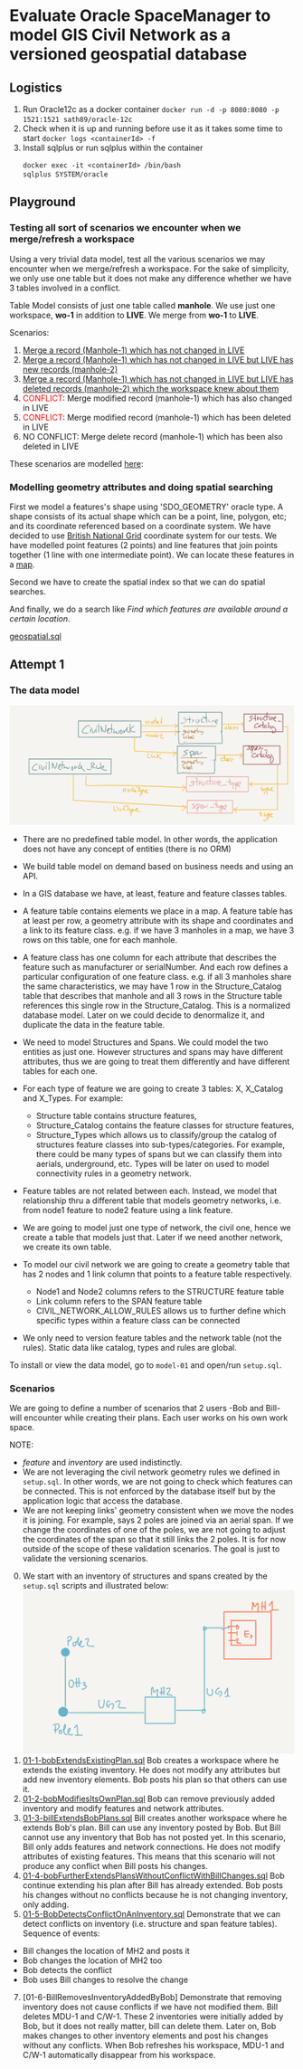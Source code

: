 # Evaluate Oracle SpaceManager to model GIS Civil Network as a versioned geospatial database

## Logistics

1. Run Oracle12c as a docker container
  `docker run -d -p 8080:8080 -p 1521:1521 sath89/oracle-12c`
2. Check when it is up and running before use it as it takes some time to start
  `docker logs <containerId> -f`
3. Install sqlplus or run sqlplus within the container
   ```
   docker exec -it <containerId> /bin/bash
   sqlplus SYSTEM/oracle
   ```

## Playground

### Testing all sort of scenarios we encounter when we merge/refresh a workspace

Using a very trivial data model, test all the various scenarios we may encounter when we merge/refresh a workspace. For the sake of simplicity, we only use one table but it does not make any difference whether we have 3 tables involved in a conflict.

Table Model consists of just one table called **manhole**. We use just one workspace, **wo-1** in addition to **LIVE**. We merge from **wo-1** to **LIVE**.

Scenarios:
1. [Merge a record (Manhole-1) which has not changed in LIVE](https://github.com/MarcialRosales/owm-poc/blob/master/playground/1-play.sql#L16-L30)
2. [Merge a record (Manhole-1) which has not changed in LIVE but LIVE has new records (manhole-2)](https://github.com/MarcialRosales/owm-poc/blob/master/playground/1-play.sql#L32-L58)
3. [Merge a record (Manhole-1) which has not changed in LIVE but LIVE has deleted records (manhole-2) which the workspace knew about them](https://github.com/MarcialRosales/owm-poc/blob/master/playground/1-play.sql#L59-L84)
4. <span style="color:red">CONFLICT</span>: Merge modified record (manhole-1) which has also changed in LIVE
5. <span style="color:red">CONFLICT</span>: Merge modified record (manhole-1) which has been deleted in LIVE
6. NO CONFLICT: Merge delete record (manhole-1) which has been also deleted in LIVE

These scenarios are modelled [here](playground/1-play.sql):

### Modelling geometry attributes and doing spatial searching

First we model a features's shape using 'SDO_GEOMETRY' oracle type. A shape consists of its actual shape which can be a point, line, polygon, etc; and its coordinate referenced based on a coordinate system. We have decided to use [British National Grid](https://epsg.io/27700) coordinate system for our tests. We have modelled point features (2 points) and line features that join points together (1 line with one intermediate point). We can locate these features in a [map](https://epsg.io/map#srs=27700&x=525470.479100&y=325260.284765&z=16).

Second we have to create the spatial index so that we can do spatial searches.

And finally, we do a search like *Find which features are available around a certain location*.

[geospatial.sql](playground/geospatial.sql)

## Attempt 1

### The data model

![data model](model-01.png)

- There are no predefined table model. In other words, the application does not have any concept of entities (there is no ORM)
- We build table model on demand based on business needs and using an API.
- In a GIS database we have, at least, feature and feature classes tables.
- A feature table contains elements we place in a map. A feature table has at least per row, a geometry attribute with its shape and coordinates and a link to its feature class. e.g. if we have 3 manholes in a map, we have 3 rows on this table, one for each manhole.
- A feature class has one column for each attribute that describes the feature such as manufacturer or serialNumber. And each row defines a particular configuration of one feature class. e.g. if all 3 manholes share the same characteristics, we may have 1 row in the Structure_Catalog table that describes that manhole and all 3 rows in the Structure table references this single row in the Structure_Catalog. This is a normalized database model. Later on we could decide to denormalize it, and duplicate the data in the feature table.
- We need to model Structures and Spans. We could model the two entities as just one. However structures and spans may have different attributes, thus we are going to treat them differently and have different tables for each one.
- For each type of feature we are going to create 3 tables: X, X_Catalog and X_Types. For example:
  - Structure table contains structure features,
  - Structure_Catalog contains the feature classes for structure features,
  - Structure_Types which allows us to classify/group the catalog of structures feature classes into sub-types/categories. For example, there could be many types of spans but we can classify them into aerials, underground, etc. Types will be later on used to model connectivity rules in a geometry network.
- Feature tables are not related between each. Instead, we model that relationship thru a different table that models geometry networks, i.e. from node1 feature to node2 feature using a link feature.  
- We are going to model just one type of network, the civil one, hence we create a table that models just that. Later if we need another network, we create its own table.
- To model our civil network we are going to create a geometry table that has 2 nodes and 1 link column that points to a feature table respectively.
   - Node1 and Node2 columns refers to the STRUCTURE feature table
   - Link column refers to the SPAN feature table
   - CIVIL_NETWORK_ALLOW_RULES allows us to further define which specific types within a feature class can be connected

- We only need to version feature tables and the network table (not the rules). Static data like catalog, types and rules are global.

To install or view the data model, go to `model-01` and open/run `setup.sql`.


### Scenarios

We are going to define a number of scenarios that 2 users -Bob and Bill- will encounter while creating their plans. Each user works on his own work space.

NOTE:
- *feature* and *inventory* are used indistinctly.
- We are not leveraging the civil network geometry rules we defined in `setup.sql`. In other words, we are not going to check which features can be connected. This is not enforced by the database itself but by the application logic that access the database.
- We are not keeping links' geometry consistent when we move the nodes it is joining. For example, says 2 poles are joined via an aerial span. If we change the coordinates of one of the poles, we are not going to adjust the coordinates of the span so that it still links the 2 poles. It is for now outside of the scope of these validation scenarios. The goal is just to validate the versioning scenarios.


0. We start with an inventory of structures and spans created by the `setup.sql` scripts and illustrated below:
  ![initial inventory](inventory-0.png)
1. [01-1-bobExtendsExistingPlan.sql](model-01/01-1-bobExtendsExistingPlan.sql) Bob creates a workspace where he extends the existing inventory. He does not modify any attributes but add new inventory elements. Bob posts his plan so that others can use it.
3. [01-2-bobModifiesItsOwnPlan.sql](model-01/01-2-bobModifiesItsOwnPlan.sql) Bob can remove previously added inventory and modify features and network attributes.
4. [01-3-billExtendsBobPlans.sql](model-01/01-3-billExtendsBobPlans.sql) Bill creates another workspace where he extends Bob's plan. Bill can use any inventory posted by Bob. But Bill cannot use any inventory that Bob has not posted yet. In this scenario, Bill only adds features and network connections. He does not modify attributes of existing features. This means that this scenario will not produce any conflict when Bill posts his changes.
5. [01-4-bobFurtherExtendsPlansWithoutConflictWithBillChanges.sql](model-01/01-4-bobFurtherExtendsPlansWithoutConflictWithBillChanges.sql) Bob continue extending his plan after Bill has already extended. Bob posts his changes without no conflicts because he is not changing inventory, only adding.
6. [01-5-BobDetectsConflictOnAnInventory.sql](model-01/01-5-BobDetectsConflictOnAnInventory.sql) Demonstrate that we can detect conflicts on inventory (i.e. structure and span feature tables). Sequence of events:
  - Bill changes the location of MH2 and posts it
  - Bob changes the location of MH2 too
  - Bob detects the conflict
  - Bob uses Bill changes to resolve the change
7. [01-6-BillRemovesInventoryAddedByBob] Demonstrate that removing inventory does not cause conflicts if we have not modified them. Bill deletes MDU-1 and C/W-1. These 2 inventories were initially added by Bob, but it does not really matter, bill can delete them. Later on, Bob makes changes to other inventory elements and post his changes without any conflicts. When Bob refreshes his workspace, MDU-1 and C/W-1 automatically disappear from his workspace.
